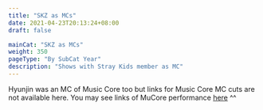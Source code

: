 ```yaml
---
title: "SKZ as MCs"
date: 2021-04-23T20:13:24+08:00
draft: false

mainCat: "SKZ as MCs"
weight: 350
pageType: "By SubCat Year"
description: "Shows with Stray Kids member as MC"
---
```

Hyunjin was an MC of Music Core too but links for Music Core MC cuts are not available here. You may see links of MuCore performance [here](/artistry/live-performance/) ^^

